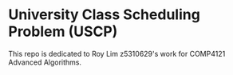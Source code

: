 # University Class Scheduling Problem (USCP)

This repo is dedicated to Roy Lim z5310629's work for COMP4121 Advanced Algorithms.